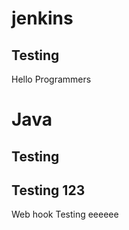 # jenkins 

## Testing


Hello Programmers

Java
=======

## Testing
## Testing 123

Web hook Testing
eeeeee

